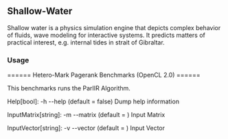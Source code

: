 ## Shallow-Water
Shallow water is a physics simulation engine that depicts complex
 behavior of fluids, wave modeling for interactive systems. It predicts
 matters of practical interest, e.g. internal tides in strait of Gibraltar.

### Usage
====== Hetero-Mark Pagerank Benchmarks (OpenCL 2.0) ======

This benchmarks runs the ParIIR Algorithm.

Help[bool]: -h --help (default = false)
  Dump help information

InputMatrix[string]: -m --matrix (default = )
  Input Matrix

InputVector[string]: -v --vector (default = )
  Input Vector
